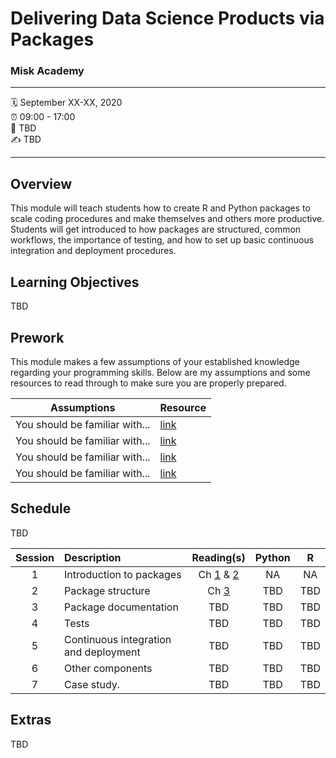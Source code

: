 Delivering Data Science Products via Packages
================

### Misk Academy

-----

:spiral_calendar: September XX-XX, 2020  
:alarm_clock:     09:00 - 17:00  
:hotel:           TBD  
:writing_hand:    TBD

-----

## Overview

This module will teach students how to create R and Python packages to scale coding procedures and make themselves and others more productive. Students will get introduced to how packages are structured, common workflows, the importance of testing, and how to set up basic continuous integration and deployment procedures.

## Learning Objectives

TBD

## Prework

This module makes a few assumptions of your established knowledge regarding your programming skills. Below are my assumptions and some resources to read through to make sure you are properly prepared.

| Assumptions                       | Resource      
| --------------------------------- | ------------- |
| You should be familiar with...    | [link](https://github.com/misk-data-science/misk-packages) | 
| You should be familiar with...    | [link](https://github.com/misk-data-science/misk-packages) | 
| You should be familiar with...    | [link](https://github.com/misk-data-science/misk-packages) | 
| You should be familiar with...    | [link](https://github.com/misk-data-science/misk-packages) | 


## Schedule

TBD


| Session       | Description                          | Reading(s)    | Python        | R             |
| :-----------: | :----------------------------------- | :-----------: | :-----------: | :-----------: |
| 1             | Introduction to packages             | Ch [1](https://github.com/misk-data-science/misk-packages/) & [2](https://github.com/misk-data-science/misk-packages/intro.html)      | NA            | NA            |
| 2             | Package structure                    | Ch [3](https://github.com/misk-data-science/misk-packages/structure.html)     | TBD           | TBD           |
| 3             | Package documentation                | TBD           | TBD           | TBD           |
| 4             | Tests                                | TBD           | TBD           | TBD           |
| 5             | Continuous integration and deployment | TBD           | TBD           | TBD           |
| 6             | Other components                     | TBD           | TBD           | TBD           |
| 7             | Case study.                          | TBD           | TBD           | TBD           |


## Extras

TBD

